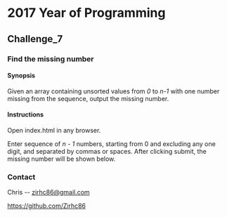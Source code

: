 # 2017 Year of Programming
## Challenge_7
### Find the missing number
#### Synopsis

Given an array containing unsorted values from *0* to *n-1* with
one number missing from the sequence, output the missing number. 

#### Instructions
Open index.html in any browser.

Enter sequence of *n - 1* numbers, starting from 0 and excluding any one
digit, and separated by commas or spaces. After clicking submit, the missing
number will be shown below.

### Contact
Chris -- zirhc86@gmail.com

https://github.com/Zirhc86
